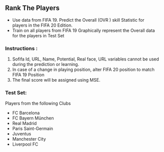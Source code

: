 ## Rank The Players

- Use data from FIFA 19. Predict the Overall (OVR ) skill Statistic for players in the FIFA 20 Edition.
- Train on all players from FIFA 19
Graphically represent the Overall data for the players in Test Set

### Instructions :
1. Sofifa Id, URL, Name, Potential, Real face, URL variables cannot be used during the prediction or learning.
2. In case of a change in playing position, alter FIFA 20 position to match FIFA 19 Position
3. The final score will be assigned using MSE.

### Test Set: 
Players from the following Clubs
- FC Barcelona
- FC Bayern München
- Real Madrid
- Paris Saint-Germain
- Juventus
- Manchester City
- Liverpool FC